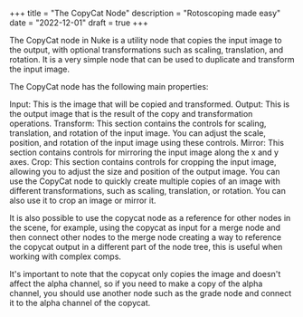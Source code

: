 +++
title = "The CopyCat Node"
description = "Rotoscoping made easy"
date = "2022-12-01"
draft = true
+++

The CopyCat node in Nuke is a utility node that copies the input image to the output, with optional transformations such as scaling, translation, and rotation. It is a very simple node that can be used to duplicate and transform the input image.

The CopyCat node has the following main properties:

Input: This is the image that will be copied and transformed.
Output: This is the output image that is the result of the copy and transformation operations.
Transform: This section contains the controls for scaling, translation, and rotation of the input image. You can adjust the scale, position, and rotation of the input image using these controls.
Mirror: This section contains controls for mirroring the input image along the x and y axes.
Crop: This section contains controls for cropping the input image, allowing you to adjust the size and position of the output image.
You can use the CopyCat node to quickly create multiple copies of an image with different transformations, such as scaling, translation, or rotation. You can also use it to crop an image or mirror it.

It is also possible to use the copycat node as a reference for other nodes in the scene, for example, using the copycat as input for a merge node and then connect other nodes to the merge node creating a way to reference the copycat output in a different part of the node tree, this is useful when working with complex comps.

It's important to note that the copycat only copies the image and doesn't affect the alpha channel, so if you need to make a copy of the alpha channel, you should use another node such as the grade node and connect it to the alpha channel of the copycat.
